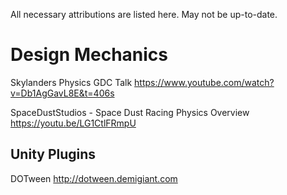 All necessary attributions are listed here. May not be up-to-date.

# Design Mechanics

Skylanders Physics GDC Talk
https://www.youtube.com/watch?v=Db1AgGavL8E&t=406s

SpaceDustStudios - Space Dust Racing Physics Overview
https://youtu.be/LG1CtlFRmpU

## Unity Plugins

DOTween
http://dotween.demigiant.com